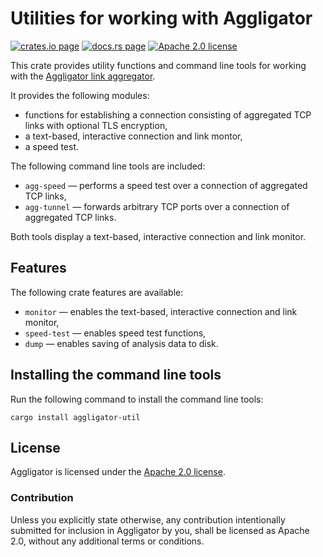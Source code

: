 # Utilities for working with Aggligator

[![crates.io page](https://img.shields.io/crates/v/aggligator-util)](https://crates.io/crates/aggligator-util)
[![docs.rs page](https://docs.rs/aggligator-util/badge.svg)](https://docs.rs/aggligator-util)
[![Apache 2.0 license](https://img.shields.io/crates/l/aggligator-util)](https://raw.githubusercontent.com/surban/aggligator/master/LICENSE)

This crate provides utility functions and command line tools for working with the
[Aggligator link aggregator].

It provides the following modules:
  * functions for establishing a connection consisting of aggregated TCP links
    with optional TLS encryption,
  * a text-based, interactive connection and link montor,
  * a speed test.

The following command line tools are included:
  * `agg-speed` — performs a speed test over a connection of aggregated TCP links,
  * `agg-tunnel` — forwards arbitrary TCP ports over a connection of aggregated TCP links.

Both tools display a text-based, interactive connection and link monitor.

[Aggligator link aggregator]: https://crates.io/crates/aggligator

## Features

The following crate features are available:

  * `monitor` — enables the text-based, interactive connection and link monitor,
  * `speed-test` — enables speed test functions,
  * `dump` — enables saving of analysis data to disk.

## Installing the command line tools

Run the following command to install the command line tools:

    cargo install aggligator-util

## License

Aggligator is licensed under the [Apache 2.0 license].

[Apache 2.0 license]: https://github.com/surban/aggligator/blob/master/LICENSE

### Contribution

Unless you explicitly state otherwise, any contribution intentionally submitted
for inclusion in Aggligator by you, shall be licensed as Apache 2.0, without any
additional terms or conditions.
